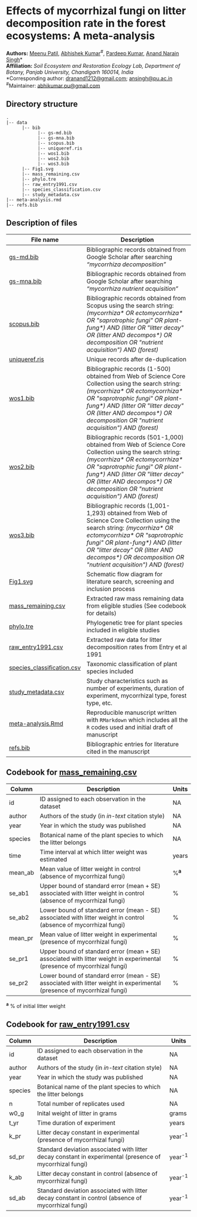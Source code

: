 # Effects of mycorrhizal fungi on litter decomposition rate in the forest ecosystems: A meta-analysis
**Authors:** [Meenu Patil](https://www.researchgate.net/profile/Meenu-Patil), [Abhishek Kumar](https://akumar.netlify.app/)<sup>#</sup>, [Pardeep Kumar](https://www.researchgate.net/profile/Pardeep-Kumar-22), [Anand Narain Singh](https://www.researchgate.net/profile/Anand-Singh-15)*  
**Affiliation:** *Soil Ecosystem and Restoration Ecology Lab, Department of Botany, Panjab University, Chandigarh 160014, India*  
\*Corresponding author: dranand1212@gmail.com; ansingh@pu.ac.in  
<sup>#</sup>Maintainer: abhikumar.pu@gmail.com

## Directory structure
```
.
|-- data
      |-- bib
            |-- gs-md.bib
            |-- gs-mna.bib
            |-- scopus.bib
            |-- uniqueref.ris
            |-- wos1.bib
            |-- wos2.bib
            |-- wos3.bib
      |-- Fig1.svg
      |-- mass_remaining.csv
      |-- phylo.tre
      |-- raw_entry1991.csv
      |-- species_classification.csv
      |-- study_metadata.csv
|-- meta-analysis.rmd
|-- refs.bib
```            

## Description of files

| File name	                                                     | Description |  
|----------------------------------------------------------------|-------------|  
| [gs-md.bib](/data/bib/gs-md.bib)                               | Bibliographic records obtained from Google Scholar after searching *“mycorrhiza decomposition”* |  
| [gs-mna.bib](/data/bib/gs-mna.bib)	                       | Bibliographic records obtained from Google Scholar after searching *“mycorrhiza nutrient acquisition”* |
| [scopus.bib](/data/bib/scopus.bib)	                       | Bibliographic records obtained from Scopus using the search string: *(mycorrhiza\* OR ectomycorrhiza\* OR "saprotrophic fungi" OR plant-fung\*) AND (litter OR "litter decay" OR (litter AND decompos\*) OR decomposition OR "nutrient acquisition") AND (forest)* |
| [uniqueref.ris](/data/bib/uniqueref.ris)	                 | Unique records after de-duplication |
| [wos1.bib](/data/bib/wos1.bib)	                             | Bibliographic records (1-500) obtained from Web of Science Core Collection using the search string: *(mycorrhiza\* OR ectomycorrhiza\* OR "saprotrophic fungi" OR plant-fung\*) AND (litter OR "litter decay" OR (litter AND decompos\*) OR decomposition OR "nutrient acquisition") AND (forest)* |
| [wos2.bib](/data/bib/wos2.bib)	                             | Bibliographic records (501-1,000) obtained from Web of Science Core Collection using the search string: *(mycorrhiza\* OR ectomycorrhiza\* OR "saprotrophic fungi" OR plant-fung\*) AND (litter OR "litter decay" OR (litter AND decompos\*) OR decomposition OR "nutrient acquisition") AND (forest)* |
| [wos3.bib](/data/bib/wos3.bib)	                             | Bibliographic records (1,001-1,293) obtained from Web of Science Core Collection using the search string: *(mycorrhiza\* OR ectomycorrhiza\* OR "saprotrophic fungi" OR plant-fung\*) AND (litter OR "litter decay" OR (litter AND decompos\*) OR decomposition OR "nutrient acquisition") AND (forest)* |
| [Fig1.svg](/data/Fig1.svg)                                     | Schematic flow diagram for literature search, screening and inclusion process |
| [mass_remaining.csv](/data/mass_remaining.csv)                 | Extracted raw mass remaining data from eligible studies (See codebook for details) |
| [phylo.tre](/data/phylo.tre)                                   | Phylogenetic tree for plant species included in eligible studies |
| [raw_entry1991.csv](/data/raw_entry1991.csv)                   | Extracted raw data for litter decomposition rates from Entry et al 1991 | 
| [species_classification.csv](/data/species_classification.csv) | Taxonomic classification of plant species included |
| [study_metadata.csv](/data/study_metadata.csv)                 | Study characteristics such as number of experiments, duration of experiment, mycorrhizal type, forest type, etc. |
| [meta-analysis.Rmd](/meta-analysis.Rmd)	                       | Reproducible manuscript written with `RMarkdown` which includes all the `R` codes used and initial draft of manuscript |
| [refs.bib](/refs.bib)                                          | Bibliographic entries for literature cited in the manuscript |

## Codebook for [mass_remaining.csv](/data/mass_remaining.csv)

| Column  | Description | Units  |
|---------|-------------|--------|
| id      | ID assigned to each observation in the dataset | NA |
| author  | Authors of the study (in *in-text* citation style) | NA |
| year    | Year in which the study was published | NA |
| species | Botanical name of the plant species to which the litter belongs | NA |
| time    | Time interval at which litter weight was estimated | years |
| mean_ab | Mean value of litter weight in control (absence of mycorrhizal fungi) | %<sup>**a**</sup> |
| se_ab1  | Upper bound of standard error (mean + SE) associated with litter weight in control (absence of mycorrhizal fungi) | % |
| se_ab2  | Lower bound of standard error (mean - SE) associated with litter weight in control (absence of mycorrhizal fungi) | % |
| mean_pr | Mean value of litter weight in experimental (presence of mycorrhizal fungi) | % |
| se_pr1  | Upper bound of standard error (mean + SE) associated with litter weight in experimental (presence of mycorrhizal fungi) | % |
| se_pr2  | Lower bound of standard error (mean - SE) associated with litter weight in experimental (presence of mycorrhizal fungi) | % |

<sup>**a**</sup> % of initial litter weight

## Codebook for [raw_entry1991.csv](/data/raw_entry1991.csv)

| Column  | Description | Units  |
|---------|-------------|--------|
| id      | ID assigned to each observation in the dataset | NA |
| author  | Authors of the study (in *in-text* citation style) | NA |
| year    | Year in which the study was published | NA |
| species | Botanical name of the plant species to which the litter belongs | NA |
| n       | Total number of replicates used | NA |
| w0_g    | Inital weight of litter in grams | grams |
| t_yr    | Time duration of experiment | years |
| k_pr    | Litter decay constant in experimental (presence of mycorrhizal fungi) | year<sup>-1</sup> |
| sd_pr   | Standard deviation associated with litter decay constant in experimental (presence of mycorrhizal fungi) | year<sup>-1</sup> |
| k_ab    | Litter decay constant in control (absence of mycorrhizal fungi) | year<sup>-1</sup> |
| sd_ab   | Standard deviation associated with litter decay constant in control (absence of mycorrhizal fungi) | year<sup>-1</sup> |

